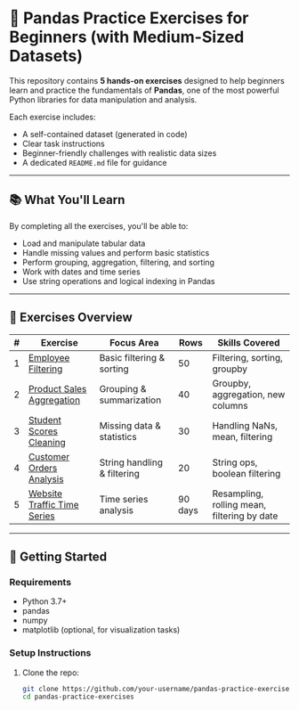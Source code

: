# 🐼 Pandas Practice Exercises for Beginners (with Medium-Sized Datasets)

This repository contains **5 hands-on exercises** designed to help beginners learn and practice the fundamentals of **Pandas**, one of the most powerful Python libraries for data manipulation and analysis.

Each exercise includes:

- A self-contained dataset (generated in code)
- Clear task instructions
- Beginner-friendly challenges with realistic data sizes
- A dedicated `README.md` file for guidance

---

## 📚 What You'll Learn

By completing all the exercises, you'll be able to:

- Load and manipulate tabular data
- Handle missing values and perform basic statistics
- Perform grouping, aggregation, filtering, and sorting
- Work with dates and time series
- Use string operations and logical indexing in Pandas

---

## 🧩 Exercises Overview

| #   | Exercise                                               | Focus Area                  | Rows    | Skills Covered                              |
| --- | ------------------------------------------------------ | --------------------------- | ------- | ------------------------------------------- |
| 1   | [Employee Filtering](exercise_1_employee_filtering)    | Basic filtering & sorting   | 50      | Filtering, sorting, groupby                 |
| 2   | [Product Sales Aggregation](exercise_2_product_sales)  | Grouping & summarization    | 40      | Groupby, aggregation, new columns           |
| 3   | [Student Scores Cleaning](exercise_3_student_scores)   | Missing data & statistics   | 30      | Handling NaNs, mean, filtering              |
| 4   | [Customer Orders Analysis](exercise_4_customer_orders) | String handling & filtering | 20      | String ops, boolean filtering               |
| 5   | [Website Traffic Time Series](exercise_5_time_series)  | Time series analysis        | 90 days | Resampling, rolling mean, filtering by date |

---

## 🚀 Getting Started

### Requirements

- Python 3.7+
- pandas
- numpy
- matplotlib (optional, for visualization tasks)

### Setup Instructions

1. Clone the repo:
   ```bash
   git clone https://github.com/your-username/pandas-practice-exercises.git
   cd pandas-practice-exercises
   ```
